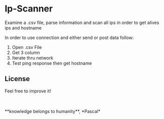 # Ip-Scanner
Examine a .csv file, parse information and  scan all ips in order to get  alives ips and hostname 

In order to use connection and either send or post data follow:
1. Open .csv File
2. Get 3 column
3. Iterate thru network  
4. Test ping response then get hostname   


## License
Feel free to improve it!

<BR>
  <BR>
**knowledge belongs to humanity**, *Pascal*
